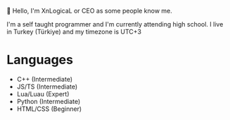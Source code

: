 :wave: Hello, I'm XnLogicaL or CEO as some people know me.

I'm a self taught programmer and I'm currently attending high school.
I live in Turkey (Türkiye) and my timezone is UTC+3

# Languages
- C++ (Intermediate)
- JS/TS (Intermediate)
- Lua/Luau (Expert)
- Python (Intermediate)
- HTML/CSS (Beginner)
